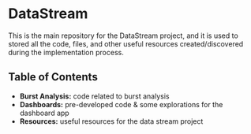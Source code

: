 # DataStream
This is the main repository for the DataStream project, and it is used to stored all the code, files, and other useful resources created/discovered during the implementation process.

## Table of Contents
- __Burst Analysis:__ code related to burst analysis
- __Dashboards:__ pre-developed code & some explorations for the dashboard app
- __Resources:__ useful resources for the data stream project
